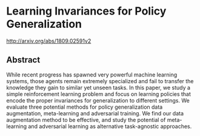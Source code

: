 # Learning Invariances for Policy Generalization
http://arxiv.org/abs/1809.02591v2
## Abstract
While recent progress has spawned very powerful machine learning systems, those agents remain extremely specialized and fail to transfer the knowledge they gain to similar yet unseen tasks. In this paper, we study a simple reinforcement learning problem and focus on learning policies that encode the proper invariances for generalization to different settings. We evaluate three potential methods for policy generalization data augmentation, meta-learning and adversarial training. We find our data augmentation method to be effective, and study the potential of meta-learning and adversarial learning as alternative task-agnostic approaches.